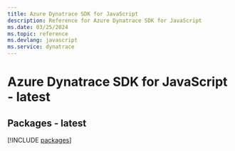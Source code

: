 ```yaml
---
title: Azure Dynatrace SDK for JavaScript
description: Reference for Azure Dynatrace SDK for JavaScript
ms.date: 03/25/2024
ms.topic: reference
ms.devlang: javascript
ms.service: dynatrace
---
```

# Azure Dynatrace SDK for JavaScript - latest
## Packages - latest
[!INCLUDE [packages](dynatrace-index.md)]